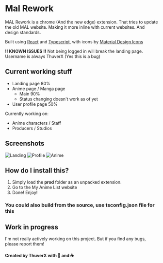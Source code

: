 # Mal Rework
MAL Rework is a chrome (And the new edge) extension. That tries to update the old MAL website. Making it more inline with current websites. And design standards.

Built using [React](https://reactjs.org/) and [Typescript](https://www.typescriptlang.org/), with icons by [Material Design Icons](https://material.io/resources/icons/?style=baseline)

**!! KNOWN ISSUES !!**
Not being logged in will break the landing page.
Username is always ThuverX (Yes this is a bug)


## Current working stuff

* Landing page 80%
* Anime page / Manga page
    * Main 90%
    * Status changing doesn't work as of yet
* User profile page 50%

Currently working on:
* Anime characters / Staff
* Producers / Studios

## Screenshots
![Landing](https://i.imgur.com/OboR0mw.jpg)
![Profile](https://i.imgur.com/HxGcqcH.png)
![Anime](https://i.imgur.com/NLaPAzc.jpg)

## How do I install this?

1. Simply load the **prod** folder as an unpacked extension.
2. Go to the My Anime List website
3. Done! Enjoy!

### You could also build from the source, use **tsconfig.json** file for this

## Work in progress

I'm not really actively working on this project. But if you find any bugs, please report them!


#### Created by ThuverX with 🧡 and ☕
